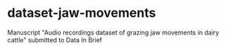 # dataset-jaw-movements

Manuscript "Audio recordings dataset of grazing jaw movements in dairy cattle" submitted to Data In Brief
